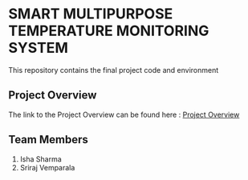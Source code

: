 
# SMART MULTIPURPOSE TEMPERATURE MONITORING SYSTEM
This repository contains the final project code and environment 

## Project Overview
The link to the Project Overview can be found here : [Project Overview](https://github.com/cu-ecen-aeld/final-project-ishassharmaa/wiki/Project-Overview)

## Team Members
1. Isha Sharma
2. Sriraj Vemparala

